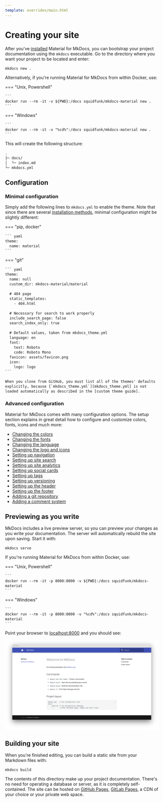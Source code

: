 ```yaml
---
template: overrides/main.html
---
```


# Creating your site

After you've [installed] Material for MkDocs, you can bootstrap your project 
documentation using the `mkdocs` executable. Go to the directory where you want
your project to be located and enter:

```
mkdocs new .
```

Alternatively, if you're running Material for MkDocs from within Docker, use:

=== "Unix, Powershell"

    ```
    docker run --rm -it -v ${PWD}:/docs squidfunk/mkdocs-material new .
    ```

=== "Windows"

    ```
    docker run --rm -it -v "%cd%":/docs squidfunk/mkdocs-material new .
    ```

This will create the following structure:

```
.
├─ docs/
│  └─ index.md
└─ mkdocs.yml
```

  [installed]: getting-started.md

## Configuration

### Minimal configuration

Simply add the following lines to `mkdocs.yml` to enable the theme. Note that
since there are several [installation methods], minimal configuration might be
slightly different:

=== "pip, docker"

    ``` yaml
    theme:
      name: material
    ```

=== "git"

    ``` yaml
    theme:
      name: null
      custom_dir: mkdocs-material/material

      # 404 page
      static_templates:
        - 404.html

      # Necessary for search to work properly
      include_search_page: false
      search_index_only: true

      # Default values, taken from mkdocs_theme.yml
      language: en
      font:
        text: Roboto
        code: Roboto Mono
      favicon: assets/favicon.png
      icon:
        logo: logo
    ```

    When you clone from GitHub, you must list all of the themes' defaults
    explicitly, because [`mkdocs_theme.yml`][mkdocs_theme.yml] is not
    loaded automatically as described in the [custom theme guide].

  [installation methods]: getting-started.md#installation
  [mkdocs_theme.yml]: https://github.com/squidfunk/mkdocs-material/blob/master/src/mkdocs_theme.yml
  [custom theme guide]: https://www.mkdocs.org/user-guide/custom-themes/#creating-a-custom-theme

### Advanced configuration

Material for MkDocs comes with many configuration options. The setup section
explains in great detail how to configure and customize colors, fonts, icons
and much more:

<div class="mdx-columns" markdown>

- [Changing the colors]
- [Changing the fonts]
- [Changing the language]
- [Changing the logo and icons]
- [Setting up navigation]
- [Setting up site search]
- [Setting up site analytics]
- [Setting up social cards]
- [Setting up tags]
- [Setting up versioning]
- [Setting up the header]
- [Setting up the footer]
- [Adding a git repository]
- [Adding a comment system]

</div>

  [Changing the colors]: setup/changing-the-colors.md
  [Changing the fonts]: setup/changing-the-fonts.md
  [Changing the language]: setup/changing-the-language.md
  [Changing the logo and icons]: setup/changing-the-logo-and-icons.md
  [Setting up navigation]: setup/setting-up-navigation.md
  [Setting up site search]: setup/setting-up-site-search.md
  [Setting up site analytics]: setup/setting-up-site-analytics.md
  [Setting up social cards]: setup/setting-up-social-cards.md
  [Setting up tags]: setup/setting-up-tags.md
  [Setting up versioning]: setup/setting-up-versioning.md
  [Setting up the header]: setup/setting-up-the-header.md
  [Setting up the footer]: setup/setting-up-the-footer.md
  [Adding a git repository]: setup/adding-a-git-repository.md
  [Adding a comment system]: setup/adding-a-comment-system.md

## Previewing as you write

MkDocs includes a live preview server, so you can preview your changes as you
write your documentation. The server will automatically rebuild the site upon
saving. Start it with:

```
mkdocs serve
```

If you're running Material for MkDocs from within Docker, use:

=== "Unix, Powershell"

    ```
    docker run --rm -it -p 8000:8000 -v ${PWD}:/docs squidfunk/mkdocs-material
    ```

=== "Windows"

    ```
    docker run --rm -it -p 8000:8000 -v "%cd%":/docs squidfunk/mkdocs-material
    ```

Point your browser to [localhost:8000][live preview] and you should see:

[![Creating your site]][Creating your site]

  [live preview]: http://localhost:8000
  [Creating your site]: assets/screenshots/creating-your-site.png

## Building your site

When you're finished editing, you can build a static site from your Markdown
files with:

```
mkdocs build
```

The contents of this directory make up your project documentation. There's no
need for operating a database or server, as it is completely self-contained.
The site can be hosted on [GitHub Pages], [GitLab Pages], a CDN of your choice
or your private web space.

  [GitHub Pages]: publishing-your-site.md#github-pages
  [GitLab pages]: publishing-your-site.md#gitlab-pages
